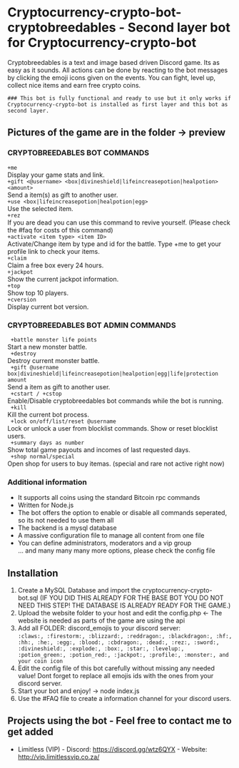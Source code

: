# Cryptocurrency-crypto-bot-cryptobreedables - Second layer bot for Cryptocurrency-crypto-bot
Cryptobreedables is a text and image based driven Discord game. Its as easy as it sounds. All actions can be done by reacting to the bot messages by clicking the emoji icons given on the events. You can fight, level up, collect nice items and earn free crypto coins.

```
### This bot is fully functional and ready to use but it only works if Cryptocurrency-crypto-bot is installed as first layer and this bot as second layer.
```

## Pictures of the game are in the folder -> preview

### CRYPTOBREEDABLES BOT COMMANDS
```+me```  
Display your game stats and link.  
```+gift <@username> <box|divineshield|lifeincreasepotion|healpotion> <amount>```  
Send a item(s) as gift to another user.  
```+use <box|lifeincreasepotion|healpotion|egg>```  
Use the selected item.  
```+rez```  
If you are dead you can use this command to revive yourself. (Please check the #faq for costs of this command)  
```+activate <item type> <item ID>```  
Activate/Change item by type and id for the battle. Type +me to get your profile link to check your items.  
```+claim```  
Claim a free box every 24 hours.  
```+jackpot```  
Show the current jackpot information.  
```+top```  
Show top 10 players.  
```+cversion```  
Display current bot version.  

### CRYPTOBREEDABLES BOT ADMIN COMMANDS
``` +battle monster life points```   
Start a new monster battle.  
``` +destroy```   
Destroy current monster battle.  
``` +gift @username box|divineshield|lifeincreasepotion|healpotion|egg|life|protection amount```   
Send a item as gift to another user.  
``` +cstart / +cstop```   
Enable/Disable cryptobreedables bot commands while the bot is running.  
``` +kill```   
Kill the current bot process.  
``` +lock on/off/list/reset @username```   
Lock or unlock a user from blocklist commands. Show or reset blocklist users.  
``` +summary days as number```   
Show total game payouts and incomes of last requested days.  
``` +shop normal/special```   
Open shop for users to buy itemas. (special and rare not active right now)  

### Additional information
- It supports all coins using the standard Bitcoin rpc commands  
- Written for Node.js  
- The bot offers the option to enable or disable all commands seperated, so its not needed to use them all  
- The backend is a mysql database  
- A massive configuration file to manage all content from one file  
- You can define administrators, moderators and a vip group  
... and many many many more options, please check the config file  

## Installation
1. Create a MySQL Database and import the cryptocurrency-crypto-bot.sql (IF YOU DID THIS ALREADY FOR THE BASE BOT YOU DO NOT NEED THIS STEP! THE DATABASE IS ALREADY READY FOR THE GAME.)  
2. Upload the website folder to your host and edit the config.php <- The website is needed as parts of the game are using the api
3. Add all FOLDER: discord_emojis to your discord server:  
```:claws:, :firestorm:, :blizzard:, :reddragon:, :blackdragon:, :hf:, :hh:, :he:, :egg:, :blood:, :cbdragon:, :dead:, :rez:, :sword:, :divineshield:, :explode:, :box:, :star:, :levelup:, :potion_green:, :potion_red:, :jackpot:, :profile:, :monster:, and your coin icon```
4. Edit the config file of this bot carefully without missing any needed value! Dont forget to replace all emojis ids with the ones from your discord server.
5. Start your bot and enjoy! -> node index.js  
6. Use the #FAQ file to create a information channel for your discord users.  

## Projects using the bot - Feel free to contact me to get added
- Limitless (VIP) - Discord: https://discord.gg/wtz6QYX - Website: http://vip.limitlessvip.co.za/
